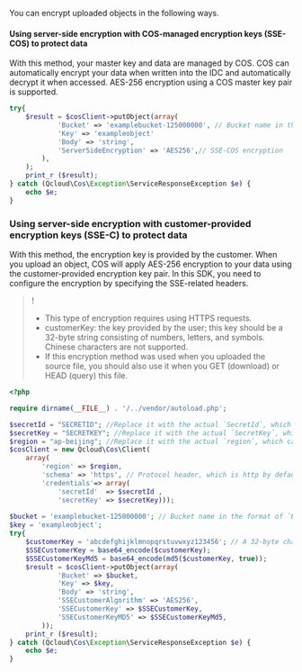 
You can encrypt uploaded objects in the following ways.

#### Using server-side encryption with COS-managed encryption keys (SSE-COS) to protect data

With this method, your master key and data are managed by COS. COS can automatically encrypt your data when written into the IDC and automatically decrypt it when accessed. AES-256 encryption using a COS master key pair is supported.

[//]: # (.cssg-snippet-put-object-sse)
```php
try{
    $result = $cosClient->putObject(array(
	        'Bucket' => 'examplebucket-125000000', // Bucket name in the format of `BucketName-APPID`, which can be viewed in the COS console at https://console.cloud.tencent.com/cos5/bucket
	        'Key' => 'exampleobject'
	        'Body' => 'string',
	        'ServerSideEncryption' => 'AES256',// SSE-COS encryption
	    ),
	);
    print_r ($result);
} catch (Qcloud\Cos\Exception\ServiceResponseException $e) {
    echo $e;
}
```

### Using server-side encryption with customer-provided encryption keys (SSE-C) to protect data

With this method, the encryption key is provided by the customer. When you upload an object, COS will apply AES-256 encryption to your data using the customer-provided encryption key pair. In this SDK, you need to configure the encryption by specifying the SSE-related headers.

> !
>- This type of encryption requires using HTTPS requests.
>- customerKey: the key provided by the user; this key should be a 32-byte string consisting of numbers, letters, and symbols. Chinese characters are not supported.
>- If this encryption method was used when you uploaded the source file, you should also use it when you GET (download) or HEAD (query) this file.

[//]: # (.cssg-snippet-put-object-sse-c)
```php
<?php

require dirname(__FILE__) . '/../vendor/autoload.php';

$secretId = "SECRETID"; //Replace it with the actual `SecretId`, which can be viewed and managed in the CAM console at https://console.cloud.tencent.com/cam/capi
$secretKey = "SECRETKEY"; //Replace it with the actual `SecretKey`, which can be viewed and managed in the CAM console at https://console.cloud.tencent.com/cam/capi
$region = "ap-beijing"; //Replace it with the actual `region`, which can be viewed in the console at https://console.cloud.tencent.com/cos5/bucket
$cosClient = new Qcloud\Cos\Client(
    array(
        'region' => $region,
        'schema' => 'https', // Protocol header, which is http by default
        'credentials'=> array(
            'secretId'  => $secretId ,
            'secretKey' => $secretKey)));
            
$bucket = 'examplebucket-125000000'; // Bucket name in the format of `BucketName-APPID`, which can be viewed in the COS console at https://console.cloud.tencent.com/cos5/bucket
$key = 'exampleobject';
try{
    $customerKey = 'abcdefghijklmnopqrstuvwxyz123456'; // A 32-byte character string that can contain numbers, letters, and special characters, but not Chinese characters
    $SSECustomerKey = base64_encode($customerKey);
    $SSECustomerKeyMd5 = base64_encode(md5($customerKey, true));
    $result = $cosClient->putObject(array(
            'Bucket' => $bucket, 
            'Key' => $key,
            'Body' => 'string',
            'SSECustomerAlgorithm' => 'AES256',
            'SSECustomerKey' => $SSECustomerKey,
            'SSECustomerKeyMD5' => $SSECustomerKeyMd5,
        )); 
    print_r ($result);
} catch (Qcloud\Cos\Exception\ServiceResponseException $e) {
    echo $e; 
}
```
